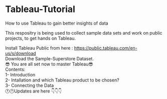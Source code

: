 # Tableau-Tutorial
How to use Tableau to gain better insights of data

This respositry is being used to collect sample data sets and work on public projects, to get hands on Tableau.

Install Tableau Public from here : https://public.tableau.com/en-us/s/download   
Download the Sample-Superstore Dataset.  
:sunglasses: You are all set now to master Tableau:sunglasses:  
Contents:  
 1- Introduction  
 2- Intallation and which Tableau product to be chosen?  
 3- Connecting the Data  
:clock1::clock1:Updates are here :point_down::point_down::point_down:
